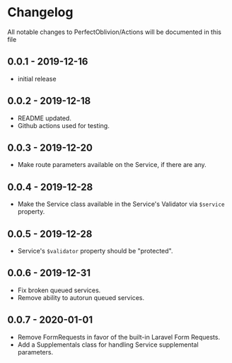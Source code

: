 # Changelog

All notable changes to PerfectOblivion/Actions will be documented in this file

## 0.0.1 - 2019-12-16

-   initial release


## 0.0.2 - 2019-12-18

-   README updated.
-   Github actions used for testing.

## 0.0.3 - 2019-12-20

-   Make route parameters available on the Service, if there are any.

## 0.0.4 - 2019-12-28

-   Make the Service class available in the Service's Validator via ```$service``` property.

## 0.0.5 - 2019-12-28

-   Service's ```$validator``` property should be "protected".

## 0.0.6 - 2019-12-31

-   Fix broken queued services.
-   Remove ability to autorun queued services.

## 0.0.7 - 2020-01-01

-   Remove FormRequests in favor of the built-in Laravel Form Requests.
-   Add a Supplementals class for handling Service supplemental parameters.
